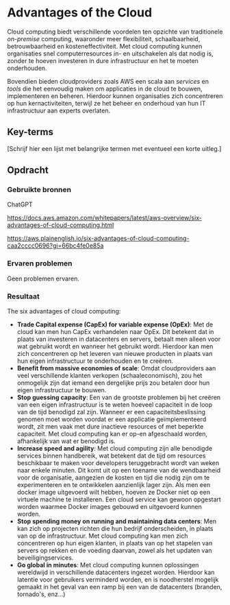 # Advantages of the Cloud

Cloud computing biedt verschillende voordelen ten opzichte van traditionele _on-premise_ computing, waaronder meer flexibiliteit, schaalbaarheid, betrouwbaarheid en kosteneffectiviteit. Met cloud computing kunnen organisaties snel computerresources in- en uitschakelen als dat nodig is, zonder te hoeven investeren in dure infrastructuur en het te moeten onderhouden. 

Bovendien bieden cloudproviders zoals AWS een scala aan _services_ en _tools_ die het eenvoudig maken om applicaties in de cloud te bouwen, implementeren en beheren. Hierdoor kunnen organisaties zich concentreren op hun kernactiviteiten, terwijl ze het beheer en onderhoud van hun IT infrastructuur aan experts overlaten.

## Key-terms
[Schrijf hier een lijst met belangrijke termen met eventueel een korte uitleg.]

## Opdracht
### Gebruikte bronnen

ChatGPT

https://docs.aws.amazon.com/whitepapers/latest/aws-overview/six-advantages-of-cloud-computing.html

https://aws.plainenglish.io/six-advantages-of-cloud-computing-caa2cccc0696?gi=66bc4fe0e85a

### Ervaren problemen
Geen problemen ervaren.

### Resultaat

The six advantages of cloud computing:


- **Trade Capital expense (CapEx) for variable expense (OpEx)**: Met de cloud kan men hun CapEx verhandelen naar OpEx. Dit betekent dat in plaats van investeren in datacenters en servers, betaalt men alleen voor wat gebruikt wordt en wanneer het gebruikt wordt. Hierdoor kan men zich concentreren op het leveren van nieuwe producten in plaats van hun eigen infrastructuur te onderhouden en te creëren.
- **Benefit from massive economies of scale**: Omdat cloudproviders aan veel verschillende klanten verkopen (schaaleconomisch), zou het onmogelijk zijn dat iemand een dergelijke prijs zou betalen door hun eigen infrastructuur te bouwen.
- **Stop guessing capacity**: Een van de grootste problemen bij het creëren van een eigen infrastructuur is te weten hoeveel capaciteit in de loop van de tijd benodigd zal zijn. Wanneer er een capaciteitsbeslissing genomen moet worden voordat er een applicatie geïmplementeerd wordt, zit men vaak met dure inactieve resources of met beperkte capaciteit. Met cloud computing kan er op-en afgeschaald worden, afhankelijk van wat er benodigd is.
- **Increase speed and agility**: Met cloud computing zijn alle benodigde services binnen handbereik, wat betekent dat de tijd om resources beschikbaar te maken voor developers teruggebracht wordt van weken naar enkele minuten. Dit komt uit op een toename van de wendbaarheid voor de organisatie, aangezien de kosten en tijd die nodig zijn om te experimenteren en te ontwikkelen aanzienlijk lager zijn. Als men een docker image uitgevoerd wilt hebben, hoeven ze Docker niet op een virtuele machine te installeren. Een cloud service kan gewoon opgestart worden waarmee Docker images gebouwd en uitgevoerd kunnen worden.
- **Stop spending money on running and maintaining data centers**: Men kan zich op projecten richten die hun bedrijf onderscheiden, in plaats van op de infrastructuur. Met cloud computing kan men zich concentreren op hun eigen klanten, in plaats van op het stapelen van servers op rekken en de voeding daarvan, zowel als het updaten van beveiligingservices.
- **Go global in minutes**: Met cloud computing kunnen oplossingen wereldwijd in verschillende datacenters ingezet worden. Hierdoor kan latentie voor gebruikers verminderd worden, en is noodherstel mogelijk gemaakt in het geval van een ramp bij een van de datacenters (branden, tornado's, enz...)
